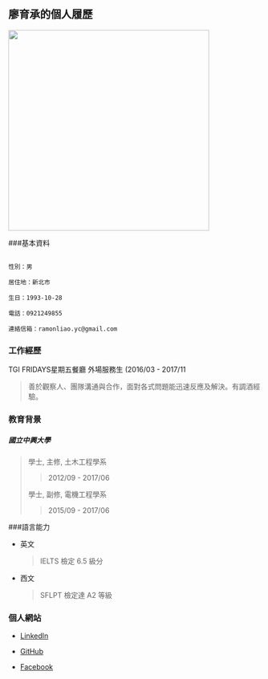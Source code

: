 ## 			廖育承的個人履歷

<img src="/Users/ramonliao/Documents/GitHub/ramonliao_profile/selfie.JPG" width="400">



###基本資料

```

性別：男

居住地：新北市

生日：1993-10-28

電話：0921249855

連絡信箱：ramonliao.yc@gmail.com

```



### 工作經歷

TGI FRIDAYS星期五餐廳 外場服務生 (2016/03 - 2017/11

> 善於觀察人、團隊溝通與合作，面對各式問題能迅速反應及解決。有調酒經驗。



### 教育背景

##### 國立中興大學

> 學士,  主修,  土木工程學系
>
> > 2012/09 - 2017/06
>
> 學士,  副修,  電機工程學系
>
> > 2015/09 - 2017/06



###語言能力

* 英文

  > IELTS 檢定 6.5 級分

* 西文

  > SFLPT 檢定達 A2 等級



### 個人網站

* [LinkedIn](www.linkedin.com/in/ramonliao)
* [GitHub](https://github.com/RamonLiao)

* [Facebook](https://www.facebook.com/)


